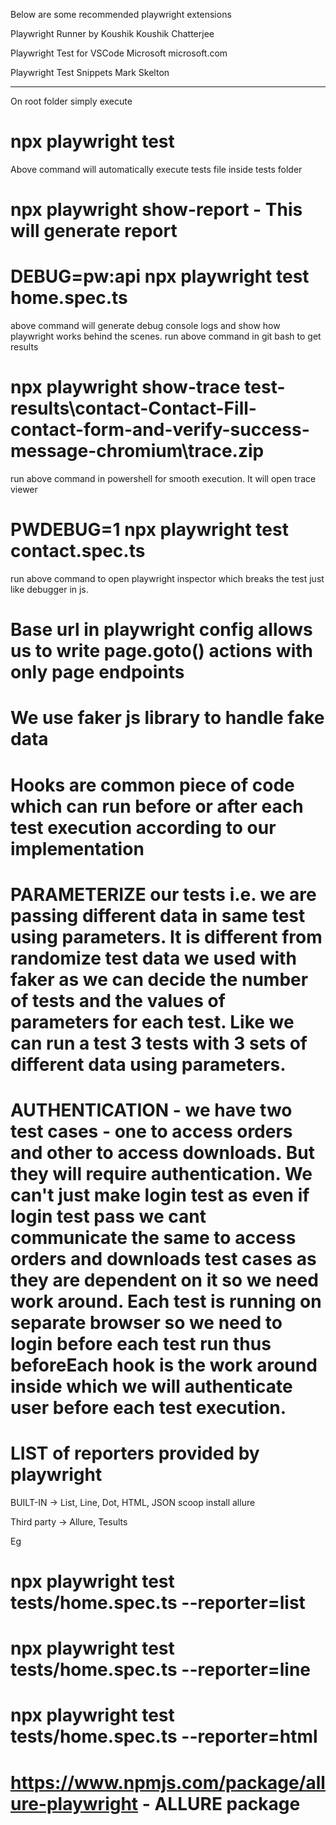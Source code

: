 Below are some recommended playwright extensions

Playwright Runner by Koushik
Koushik Chatterjee

Playwright Test for VSCode
Microsoft
microsoft.com

Playwright Test Snippets
Mark Skelton

---------------------------------------------------------------------------

On root folder simply execute

# npx playwright test

Above command will automatically execute tests file inside tests folder

# npx playwright show-report - This will generate report

<!-- Below are some debug commands for test cases -->
# DEBUG=pw:api npx playwright test home.spec.ts

above command will generate debug console logs and show how playwright works behind the scenes. run above command in git bash to get results

# npx playwright show-trace test-results\contact-Contact-Fill-contact-form-and-verify-success-message-chromium\trace.zip

run above command in powershell for smooth execution. It will open trace viewer

# PWDEBUG=1 npx playwright test contact.spec.ts

run above command to open playwright inspector which breaks the test just like debugger in js.

# Base url in playwright config allows us to write page.goto() actions with only page endpoints

# We use faker js library to handle fake data

# Hooks are common piece of code which can run before or after each test execution according to our implementation

# PARAMETERIZE our tests i.e. we are passing different data in same test using parameters. It is different from randomize test data we used with faker as we can decide the number of tests and the values of parameters for each test. Like we can run a test 3 tests with 3 sets of different data using parameters.

# AUTHENTICATION - we have two test cases - one to access orders and other to access downloads. But they will require authentication. We can't just make login test as even if login test pass we cant communicate the same to access orders and downloads test cases as they are dependent on it so we need work around. Each test is running on separate browser so we need to login before each test run thus beforeEach hook is the work around inside which we will authenticate user before each test execution.

# LIST of reporters provided by playwright

BUILT-IN -> List, Line, Dot, HTML, JSON
scoop install allure

Third party -> Allure, Tesults

Eg

# npx playwright test tests/home.spec.ts --reporter=list
# npx playwright test tests/home.spec.ts --reporter=line
# npx playwright test tests/home.spec.ts --reporter=html

# https://www.npmjs.com/package/allure-playwright - ALLURE package